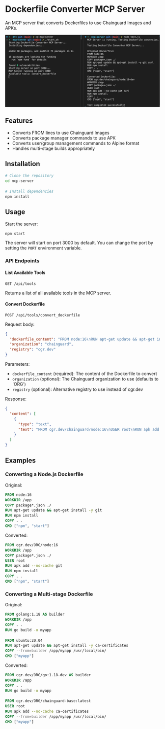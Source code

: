 # Dockerfile Converter MCP Server

An MCP server that converts Dockerfiles to use Chainguard Images and APKs.

![example](public/example.png)

## Features

- Converts FROM lines to use Chainguard Images
- Converts package manager commands to use APK
- Converts user/group management commands to Alpine format
- Handles multi-stage builds appropriately

## Installation

```bash
# Clone the repository
cd mcp-server

# Install dependencies
npm install
```

## Usage

Start the server:

```bash
npm start
```

The server will start on port 3000 by default. You can change the port by setting the `PORT` environment variable.

### API Endpoints

#### List Available Tools

```
GET /api/tools
```

Returns a list of all available tools in the MCP server.

#### Convert Dockerfile

```
POST /api/tools/convert_dockerfile
```

Request body:

```json
{
  "dockerfile_content": "FROM node:16\nRUN apt-get update && apt-get install -y curl git",
  "organization": "chainguard", 
  "registry": "cgr.dev"
}
```

Parameters:
- `dockerfile_content` (required): The content of the Dockerfile to convert
- `organization` (optional): The Chainguard organization to use (defaults to 'ORG')
- `registry` (optional): Alternative registry to use instead of cgr.dev

Response:

```json
{
  "content": [
    {
      "type": "text",
      "text": "FROM cgr.dev/chainguard/node:16\nUSER root\nRUN apk add --no-cache curl git"
    }
  ]
}
```

## Examples

### Converting a Node.js Dockerfile

Original:
```dockerfile
FROM node:16
WORKDIR /app
COPY package*.json ./
RUN apt-get update && apt-get install -y git
RUN npm install
COPY . .
CMD ["npm", "start"]
```

Converted:
```dockerfile
FROM cgr.dev/ORG/node:16
WORKDIR /app
COPY package*.json ./
USER root
RUN apk add --no-cache git
RUN npm install
COPY . .
CMD ["npm", "start"]
```

### Converting a Multi-stage Dockerfile

Original:
```dockerfile
FROM golang:1.18 AS builder
WORKDIR /app
COPY . .
RUN go build -o myapp

FROM ubuntu:20.04
RUN apt-get update && apt-get install -y ca-certificates
COPY --from=builder /app/myapp /usr/local/bin/
CMD ["myapp"]
```

Converted:
```dockerfile
FROM cgr.dev/ORG/go:1.18-dev AS builder
WORKDIR /app
COPY . .
RUN go build -o myapp

FROM cgr.dev/ORG/chainguard-base:latest
USER root
RUN apk add --no-cache ca-certificates
COPY --from=builder /app/myapp /usr/local/bin/
CMD ["myapp"]
```